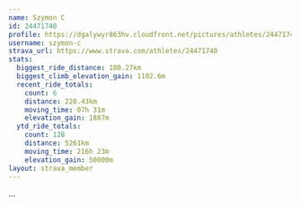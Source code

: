 ```yaml
---
name: Szymon C
id: 24471740
profile: https://dgalywyr863hv.cloudfront.net/pictures/athletes/24471740/7213253/3/large.jpg
username: szymon-c
strava_url: https://www.strava.com/athletes/24471740
stats:
  biggest_ride_distance: 180.27km
  biggest_climb_elevation_gain: 1102.6m
  recent_ride_totals:
    count: 6
    distance: 220.43km
    moving_time: 07h 31m
    elevation_gain: 1887m
  ytd_ride_totals:
    count: 128
    distance: 5261km
    moving_time: 216h 23m
    elevation_gain: 50000m
layout: strava_member
--- 
```

...
